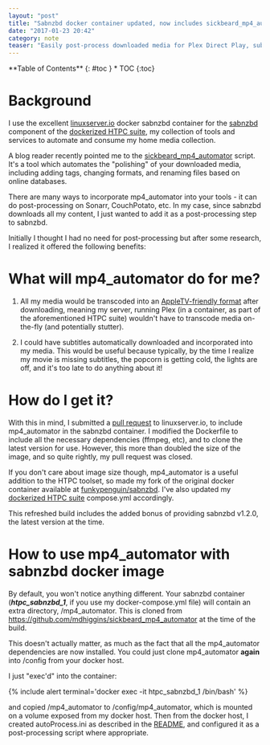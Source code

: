 ```yaml
---
layout: "post"
title: "Sabnzbd docker container updated, now includes sickbeard_mp4_automator"
date: "2017-01-23 20:42"
category: note
teaser: "Easily post-process downloaded media for Plex Direct Play, subtitles, sorting, etc."
---
```


<div class="panel radius" markdown="1">
**Table of Contents**
{: #toc }
*  TOC
{:toc}
</div>

# Background

I use the excellent [linuxserver.io](https://hub.docker.com/r/linuxserver/sabnzbd/) docker sabnzbd container for the [sabnzbd](http://sabnzbd.org) component of the [dockerized HTPC suite](/project/dockerized-htpc-suite-sabnzbd-couchpotato-plex-nzbdrone/), my collection of tools and services to automate and consume my home media collection.

A blog reader recently pointed me to the [sickbeard_mp4_automator](https://github.com/mdhiggins/sickbeard_mp4_automator) script. It's a tool which automates the "polishing" of your downloaded media, including adding tags, changing formats, and renaming files based on online databases.

There are many ways to incorporate mp4_automator into your tools - it can do post-processing on Sonarr, CouchPotato, etc. In my case, since sabnzbd downloads all my content, I just wanted to add it as a post-processing step to sabnzbd.

Initially I thought I had no need for post-processing but after some research, I realized it offered the following benefits:

# What will mp4_automator do for me?

1. All my media would be transcoded into an [AppleTV-friendly format](https://support.plex.tv/hc/en-us/articles/200250387-Streaming-Media-Direct-Play-and-Direct-Stream) after downloading, meaning my server, running Plex (in a container, as part of the aforementioned HTPC suite) wouldn't have to transcode media on-the-fly (and potentially stutter).

2. I could have subtitles automatically downloaded and incorporated into my media. This would be useful because typically, by the time I realize my movie is missing subtitles, the popcorn is getting cold, the lights are off, and it's too late to do anything about it!

# How do I get it?

With this in mind, I submitted a [pull request](https://github.com/linuxserver/docker-sabnzbd/pull/19#issuecomment-274387831) to linuxserver.io, to include mp4_automator in the sabnzbd container. I modified the Dockerfile to include all the necessary dependencies (ffmpeg, etc), and to clone the latest version for use. However, this more than doubled the size of the image, and so quite rightly, my pull request was closed.

If you don't care about image size though, mp4_automator is a useful addition to the HTPC toolset, so made my fork of the original docker container available at [funkypenguin/sabnzbd](https://hub.docker.com/r/funkypenguin/sabnzbd/). I've also updated my [dockerized HTPC suite](/project/dockerized-htpc-suite-sabnzbd-couchpotato-plex-nzbdrone/) compose.yml accordingly.

This refreshed build includes the added bonus of providing sabnzbd v1.2.0, the latest version at the time.

# How to use mp4_automator with sabnzbd docker image

By default, you won't notice anything different. Your sabnzbd container (___htpc_sabnzbd_1___, if you use my docker-compose.yml file) will contain an extra directory, /mp4_automator. This is cloned from https://github.com/mdhiggins/sickbeard_mp4_automator at the time of the build.

This doesn't actually matter, as much as the fact that all the mp4_automator dependencies are now installed. You could just clone mp4_automator __again__ into /config from your docker host.

I just "exec'd" into the container:

{% include alert terminal='docker exec -it htpc_sabnzbd_1 /bin/bash' %}

and copied /mp4_automator to /config/mp4_automator, which is mounted on a volume exposed from my docker host. Then from the docker host, I created autoProcess.ini as described in the [README](https://github.com/mdhiggins/sickbeard_mp4_automator), and configured it as a post-processing script where appropriate.
